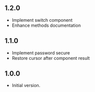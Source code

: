 ## 1.2.0

- Implement switch component
- Enhance methods documentation

## 1.1.0

- Implement password secure
- Restore cursor after component result

## 1.0.0

- Initial version.
